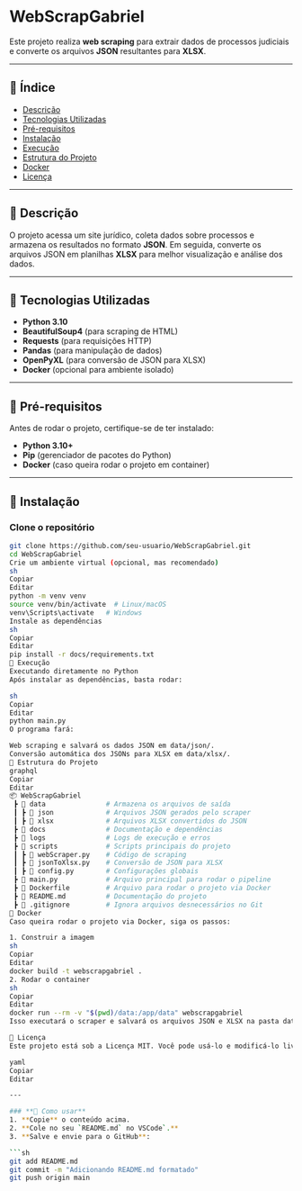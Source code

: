 # WebScrapGabriel

Este projeto realiza **web scraping** para extrair dados de processos judiciais e converte os arquivos **JSON** resultantes para **XLSX**.

---

## 📌 Índice
- [Descrição](#descrição)
- [Tecnologias Utilizadas](#tecnologias-utilizadas)
- [Pré-requisitos](#pré-requisitos)
- [Instalação](#instalação)
- [Execução](#execução)
- [Estrutura do Projeto](#estrutura-do-projeto)
- [Docker](#docker)
- [Licença](#licença)

---

## 📌 Descrição

O projeto acessa um site jurídico, coleta dados sobre processos e armazena os resultados no formato **JSON**. Em seguida, converte os arquivos JSON em planilhas **XLSX** para melhor visualização e análise dos dados.

---

## 📌 Tecnologias Utilizadas

- **Python 3.10**
- **BeautifulSoup4** (para scraping de HTML)
- **Requests** (para requisições HTTP)
- **Pandas** (para manipulação de dados)
- **OpenPyXL** (para conversão de JSON para XLSX)
- **Docker** (opcional para ambiente isolado)

---

## 📌 Pré-requisitos

Antes de rodar o projeto, certifique-se de ter instalado:

- **Python 3.10+**
- **Pip** (gerenciador de pacotes do Python)
- **Docker** (caso queira rodar o projeto em container)

---

## 📌 Instalação

### **Clone o repositório**
```sh
git clone https://github.com/seu-usuario/WebScrapGabriel.git
cd WebScrapGabriel
Crie um ambiente virtual (opcional, mas recomendado)
sh
Copiar
Editar
python -m venv venv
source venv/bin/activate  # Linux/macOS
venv\Scripts\activate   # Windows
Instale as dependências
sh
Copiar
Editar
pip install -r docs/requirements.txt
📌 Execução
Executando diretamente no Python
Após instalar as dependências, basta rodar:

sh
Copiar
Editar
python main.py
O programa fará:

Web scraping e salvará os dados JSON em data/json/.
Conversão automática dos JSONs para XLSX em data/xlsx/.
📌 Estrutura do Projeto
graphql
Copiar
Editar
📦 WebScrapGabriel
 ┣ 📂 data               # Armazena os arquivos de saída
 ┃ ┣ 📂 json             # Arquivos JSON gerados pelo scraper
 ┃ ┣ 📂 xlsx             # Arquivos XLSX convertidos do JSON
 ┣ 📂 docs               # Documentação e dependências
 ┣ 📂 logs               # Logs de execução e erros
 ┣ 📂 scripts            # Scripts principais do projeto
 ┃ ┣ 🐍 webScraper.py    # Código de scraping
 ┃ ┣ 🐍 jsonToXlsx.py    # Conversão de JSON para XLSX
 ┃ ┣ 🐍 config.py        # Configurações globais
 ┣ 🐍 main.py            # Arquivo principal para rodar o pipeline
 ┣ 🐳 Dockerfile         # Arquivo para rodar o projeto via Docker
 ┣ 📄 README.md          # Documentação do projeto
 ┣ 📄 .gitignore         # Ignora arquivos desnecessários no Git
📌 Docker
Caso queira rodar o projeto via Docker, siga os passos:

1. Construir a imagem
sh
Copiar
Editar
docker build -t webscrapgabriel .
2. Rodar o container
sh
Copiar
Editar
docker run --rm -v "$(pwd)/data:/app/data" webscrapgabriel
Isso executará o scraper e salvará os arquivos JSON e XLSX na pasta data/.

📌 Licença
Este projeto está sob a Licença MIT. Você pode usá-lo e modificá-lo livremente.

yaml
Copiar
Editar

---

### **📌 Como usar**
1. **Copie** o conteúdo acima.
2. **Cole no seu `README.md` no VSCode`.**
3. **Salve e envie para o GitHub**:

```sh
git add README.md
git commit -m "Adicionando README.md formatado"
git push origin main
